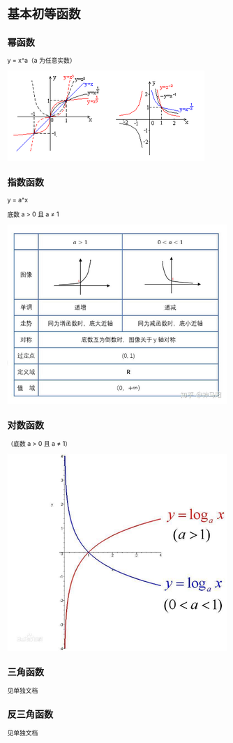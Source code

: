 # 基本初等函数

## 幂函数

y = x^a（a 为任意实数）

![img](基本初等函数.assets/Image11204.gif)

## 指数函数

y = a^x

底数 a > 0 且 a ≠ 1

![v2-4afacfde2fa0e8a5fea30a95aae84a82_1440w](基本初等函数.assets/v2-4afacfde2fa0e8a5fea30a95aae84a82_1440w.jpg)

## 对数函数

（底数 a > 0 且 a ≠ 1）

![img](基本初等函数.assets/format,f_auto.jpeg)

## 三角函数

见单独文档

## 反三角函数

见单独文档
